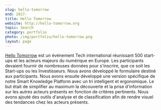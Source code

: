 ```yaml
---
slug: hello-tomorrow
end: 2017-
title: Hello Tomorrow
website: http://hello-tomorrow.org
topic: Search
category: portfolio
photo: /img/portfolio/hello-tomorrow.png
layout: page
---
```

[Hello Tomorrow]({{page.website}}) est un événement Tech international réunissant 500 start-ups et les acteurs majeurs du numérique en Europe.
Les participants devaient fournir de nombreuses données pour s'inscrire, que ce soit les Start-ups ou les Investisseurs. Nous avons développé le formulaire destiné aux participants. Nous avons ensuite développé une version spécifique
de notre Smart Knowledge Platform avec un tri intelligent et ergonomique.  Le but était de simplifier au maximum la découverte et la prise d'information sur les autres acteurs présents en fonction
de critères pertinents. Nous avons ajouté des outils d'analyse et de classification afin de rendre visuel des tendances chez les acteurs présents.